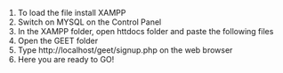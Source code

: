 
1. To load the file install XAMPP
2. Switch on MYSQL on the Control Panel
3. In the XAMPP folder, open httdocs folder and paste the following files
4. Open the GEET folder
5. Type http://localhost/geet/signup.php on the web browser 
6. Here you are ready to GO!
